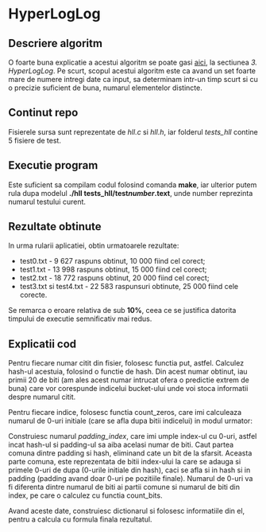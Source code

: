 # HyperLogLog

## Descriere algoritm

O foarte buna explicatie a acestui algoritm se poate gasi [aici](https://ocw.cs.pub.ro/courses/sd-ca/teme/tema2-2020),
la sectiunea *3. HyperLogLog*. Pe scurt, scopul acestui algoritm este
ca avand un set foarte mare de numere intregi date ca input, sa determinam
intr-un timp scurt si cu o precizie suficient de buna, numarul elementelor
distincte.

## Continut repo

Fisierele sursa sunt reprezentate de *hll.c* si *hll.h*, iar folderul
*tests_hll* contine 5 fisiere de test.

## Executie program

Este suficient sa compilam codul folosind comanda **make**, iar ulterior
putem rula dupa modelul **./hll tests_hll/test*number*.text**, unde number
reprezinta numarul testului curent.

## Rezultate obtinute

In urma rularii aplicatiei, obtin urmatoarele rezultate:

* test0.txt - 9 627 raspuns obtinut, 10 000 fiind cel corect;
* test1.txt - 13 998 raspuns obtinut, 15 000 fiind cel corect;
* test2.txt - 18 772 raspuns obtinut, 20 000 fiind cel corect;
* test3.txt si test4.txt - 22 583 raspunsuri obtinute, 25 000 fiind cele corecte.

Se remarca o eroare relativa de sub **10%**, ceea ce se justifica datorita
timpului de executie semnificativ mai redus.

## Explicatii cod

Pentru fiecare numar citit din fisier, folosesc functia put, astfel.
Calculez hash-ul acestuia, folosind o functie de hash. Din acest numar
obtinut, iau primii 20 de biti (am ales acest numar intrucat ofera o
predictie extrem de buna) care vor corespunde indicelui bucket-ului unde
voi stoca informatii despre numarul citit.

Pentru fiecare indice, folosesc functia count_zeros, care imi calculeaza
numarul de 0-uri initiale (care se afla dupa bitii indicelui) in modul
urmator:

Construiesc numarul *padding_index*, care imi umple index-ul cu 0-uri,
astfel incat hash-ul si padding-ul sa aiba acelasi numar de biti. Caut
partea comuna dintre padding si hash, eliminand cate un bit de la sfarsit.
Aceasta parte comuna, este reprezentata de bitii index-ului la care se
adauga si primele 0-uri de dupa (0-urile initiale din hash), caci se afla
si in hash si in padding (padding avand doar 0-uri pe pozitiile finale).
Numarul de 0-uri va fi diferenta dintre numarul de biti ai partii comune
si numarul de biti din index, pe care o calculez cu functia count_bits.

Avand aceste date, construiesc dictionarul si folosesc informatiile din el,
pentru a calcula cu formula finala rezultatul.



